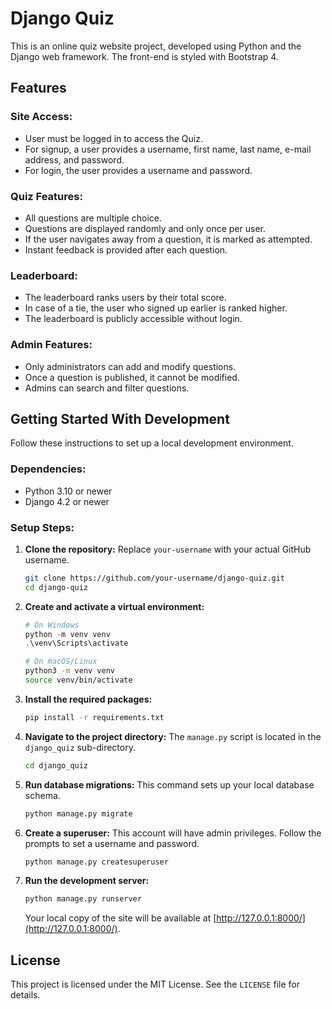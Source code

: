 # Django Quiz

This is an online quiz website project, developed using Python and the Django web framework. The front-end is styled with Bootstrap 4.

## Features

### Site Access:

- User must be logged in to access the Quiz.
- For signup, a user provides a username, first name, last name, e-mail address, and password.
- For login, the user provides a username and password.

### Quiz Features:

- All questions are multiple choice.
- Questions are displayed randomly and only once per user.
- If the user navigates away from a question, it is marked as attempted.
- Instant feedback is provided after each question.

### Leaderboard:

- The leaderboard ranks users by their total score.
- In case of a tie, the user who signed up earlier is ranked higher.
- The leaderboard is publicly accessible without login.

### Admin Features:

- Only administrators can add and modify questions.
- Once a question is published, it cannot be modified.
- Admins can search and filter questions.

## Getting Started With Development

Follow these instructions to set up a local development environment.

### Dependencies:

- Python 3.10 or newer
- Django 4.2 or newer

### Setup Steps:

1.  **Clone the repository:**
    Replace `your-username` with your actual GitHub username.

    ```bash
    git clone https://github.com/your-username/django-quiz.git
    cd django-quiz
    ```

2.  **Create and activate a virtual environment:**

    ```powershell
    # On Windows
    python -m venv venv
    .\venv\Scripts\activate
    ```

    ```bash
    # On macOS/Linux
    python3 -m venv venv
    source venv/bin/activate
    ```

3.  **Install the required packages:**

    ```bash
    pip install -r requirements.txt
    ```

4.  **Navigate to the project directory:**
    The `manage.py` script is located in the `django_quiz` sub-directory.

    ```bash
    cd django_quiz
    ```

5.  **Run database migrations:**
    This command sets up your local database schema.

    ```bash
    python manage.py migrate
    ```

6.  **Create a superuser:**
    This account will have admin privileges. Follow the prompts to set a username and password.

    ```bash
    python manage.py createsuperuser
    ```

7.  **Run the development server:**
    ```bash
    python manage.py runserver
    ```
    Your local copy of the site will be available at [http://127.0.0.1:8000/](http://127.0.0.1:8000/).

## License

This project is licensed under the MIT License. See the `LICENSE` file for details.
